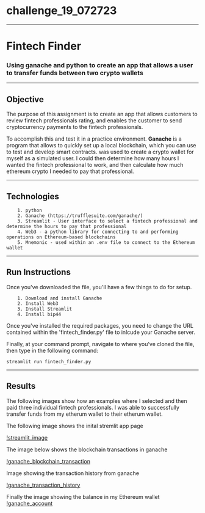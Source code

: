 # challenge_19_072723
---
# Fintech Finder 
### Using ganache and python to create an app that allows a user to transfer funds between two crypto wallets
---
## Objective

The purpose of this assignment is to create an app that allows customers to review fintech professionals rating, and enables the customer to send cryptocurrency payments to the fintech professionals.

To accomplish this and test it in a practice environment. **Ganache** is a program that allows to quickly set up a local blockchain, which you can use to test and develop smart contracts. was used to create a crypto wallet for myself as a simulated user. I could then determine how many hours I wanted the fintech professional to work, and then calculate how much ethereum crypto I needed to pay that professional.

---
## Technologies
        1. python
        2. Ganache (https://trufflesuite.com/ganache/)
        3. Streamlit - User interface to select a fintech professional and determine the hours to pay that professional
        4. Web3 - a python library for connecting to and performing operations on Ethereum-based blockchains
        5. Mnemonic - used within an .env file to connect to the Ethereum wallet

---
## Run Instructions
Once you've downloaded the file, you'll have a few things to do for setup.

        1. Download and install Ganache
        2. Install Web3 
        3. Install Streamlit
        4. Install bip44 

Once you've installed the required packages, you need to change the URL contained within the 'fintech_finder.py' file to inlcude your Ganache server. 

Finally, at your command prompt, navigate to where you've cloned the file, then type in the following command:
```
streamlit run fintech_finder.py
```
---
## Results

The following images show how an examples where I selected and then paid three individual fintech professionals. I was able to successfully transfer funds from my etherum wallet to their etherum wallet. 

The following image shows the inital stremlit app page

[!streamlit_image](\Images\streamlit_transaction.png)

The image below shows the blockchain transactions in ganache

[!ganache_blockchain_transaction](\Images\gnache_blockchain.png)

Image showing the transaction history from ganache

[!ganache_transaction_history](\Images\gnache_transactions.png)

Finally the image showing the balance in my Ethereum wallet
[!ganache_account](\Images\gnache_account.png)
